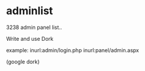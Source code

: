 # adminlist
3238 admin panel list..

Write and use Dork

example: inurl:admin/login.php
inurl:panel/admin.aspx

(google dork)
